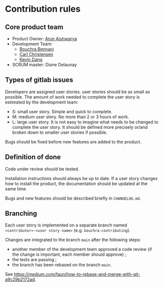 # Contribution rules

## Core product team

* Product Owner: [Arun Aishwarya](https://gaufre.informatique.univ-paris-diderot.fr/poca-a)
* Development Team:
  * [Bouchra Bennani](https://gaufre.informatique.univ-paris-diderot.fr/poca-b)
  * [Carl Christensen](https://gaufre.informatique.univ-paris-diderot.fr/poca-c)
  * [Kevin Dang](https://gaufre.informatique.univ-paris-diderot.fr/dang)
* SCRUM master: Diane Delaunay

## Types of gitlab issues

Developers are assigned user stories. user stories should be as small as possible. The amount of work needed to complete the user story is estimated by the development team:

* S: small user story. Simple and quick to complete.
* M: medium user story. No more than 2 or 3 hours of work.
* L: large user story. It is not easy to imagine what needs to be changed to complete the user story. It should be defined more precisely or/and broken down to smaller user stories if possible.

Bugs should be fixed before new features are added to the product.

## Definition of done

Code under review should be tested.

Installation instructions should always be up to date. If a user story changes how to install the product, the documentation should be updated at the same time.

Bugs and new features should be described briefly in `CHANGELOG.md`.

## Branching

Each user story is implemented on a separate branch named `<contributor>-<user story name>` (e.g. `bouchra-contributing`).

Changes are integrated to the branch `main` after the following steps:

* another member of the development team approved a code review (if the change is important, each member should approve) ;
* the tests are passing ;
* the branch has been rebased on the branch `main`.

See https://medium.com/faun/how-to-rebase-and-merge-with-git-a9c29b2172ad.
